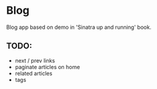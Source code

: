 # Blog

Blog app based on demo in 'Sinatra up and running' book.

## TODO:
* next / prev links
* paginate articles on home
* related articles
* tags
